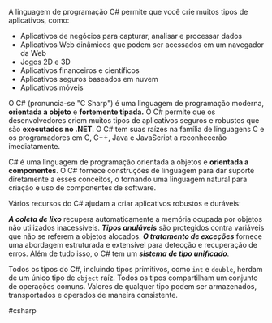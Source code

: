 A linguagem de programação C# permite que você crie muitos tipos de aplicativos, como:

-   Aplicativos de negócios para capturar, analisar e processar dados
-   Aplicativos Web dinâmicos que podem ser acessados em um navegador da Web
-   Jogos 2D e 3D
-   Aplicativos financeiros e científicos
-   Aplicativos seguros baseados em nuvem
-   Aplicativos móveis

O C# (pronuncia-se "C Sharp") é uma linguagem de programação moderna, **orientada a objeto** e **fortemente tipada.** O C# permite que os desenvolvedores criem muitos tipos de aplicativos seguros e robustos que são **executados no .NET**. O C# tem suas raízes na família de linguagens C e os programadores em C, C++, Java e JavaScript a reconhecerão imediatamente.

C# é uma linguagem de programação orientada a objetos e **orientada a componentes**. O C# fornece construções de linguagem para dar suporte diretamente a esses conceitos, o tornando uma linguagem natural para criação e uso de componentes de software.

Vários recursos do C# ajudam a criar aplicativos robustos e duráveis:

_**A coleta de lixo**_ recupera automaticamente a memória ocupada por objetos não utilizados inacessíveis. _**Tipos anuláveis**_ são protegidos contra variáveis que não se referem a objetos alocados. _**O tratamento de exceções**_ fornece uma abordagem estruturada e extensível para detecção e recuperação de erros. Além de tudo isso, o C# tem um _**sistema de tipo unificado**_.

Todos os tipos do C#, incluindo tipos primitivos, como `int` e `double`, herdam de um único tipo de `object` raíz. Todos os tipos compartilham um conjunto de operações comuns. Valores de qualquer tipo podem ser armazenados, transportados e operados de maneira consistente.

#csharp 